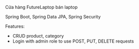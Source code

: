 Cửa hàng FutureLaptop bán laptop

Spring Boot, Spring Data JPA, Spring Security

Features:
- CRUD product, category
- Login with admin role to use POST, PUT, DELETE requests
